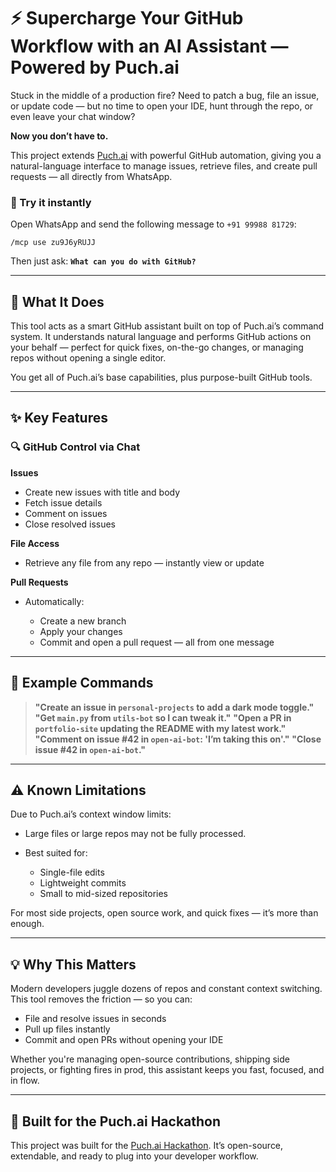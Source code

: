 # ⚡ Supercharge Your GitHub Workflow with an AI Assistant — Powered by Puch.ai

Stuck in the middle of a production fire? Need to patch a bug, file an issue, or update code — but no time to open your IDE, hunt through the repo, or even leave your chat window?

**Now you don’t have to.**

This project extends [Puch.ai](https://puch.ai) with powerful GitHub automation, giving you a natural-language interface to manage issues, retrieve files, and create pull requests — all directly from WhatsApp.

### 🚀 Try it instantly

Open WhatsApp and send the following message to `+91 99988 81729`:

```
/mcp use zu9J6yRUJJ
```

Then just ask:
**`What can you do with GitHub?`**

---

## 🧠 What It Does

This tool acts as a smart GitHub assistant built on top of Puch.ai’s command system. It understands natural language and performs GitHub actions on your behalf — perfect for quick fixes, on-the-go changes, or managing repos without opening a single editor.

You get all of Puch.ai’s base capabilities, plus purpose-built GitHub tools.

---

## ✨ Key Features

### 🔍 GitHub Control via Chat

**Issues**

* Create new issues with title and body
* Fetch issue details
* Comment on issues
* Close resolved issues

**File Access**

* Retrieve any file from any repo — instantly view or update

**Pull Requests**

* Automatically:

  * Create a new branch
  * Apply your changes
  * Commit and open a pull request — all from one message

---

## 💬 Example Commands

> **"Create an issue in `personal-projects` to add a dark mode toggle."**
> **"Get `main.py` from `utils-bot` so I can tweak it."**
> **"Open a PR in `portfolio-site` updating the README with my latest work."**
> **"Comment on issue #42 in `open-ai-bot`: 'I’m taking this on'."**
> **"Close issue #42 in `open-ai-bot`."**

---

## ⚠️ Known Limitations

Due to Puch.ai’s context window limits:

* Large files or large repos may not be fully processed.
* Best suited for:

  * Single-file edits
  * Lightweight commits
  * Small to mid-sized repositories

For most side projects, open source work, and quick fixes — it’s more than enough.

---

## 💡 Why This Matters

Modern developers juggle dozens of repos and constant context switching. This tool removes the friction — so you can:

* File and resolve issues in seconds
* Pull up files instantly
* Commit and open PRs without opening your IDE

Whether you're managing open-source contributions, shipping side projects, or fighting fires in prod, this assistant keeps you fast, focused, and in flow.

---

## 🏁 Built for the Puch.ai Hackathon

This project was built for the [Puch.ai Hackathon](https://puch.ai/hack).
It’s open-source, extendable, and ready to plug into your developer workflow.


